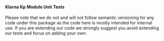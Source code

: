 #### Klarna Kp Module Unit Tests
Please note that we do not and will not follow semantic versioning for any code under this package as the code here is mostly intended for internal use. If you are extending our code we strongly suggest you avoid extending our tests and focus on adding your own.
